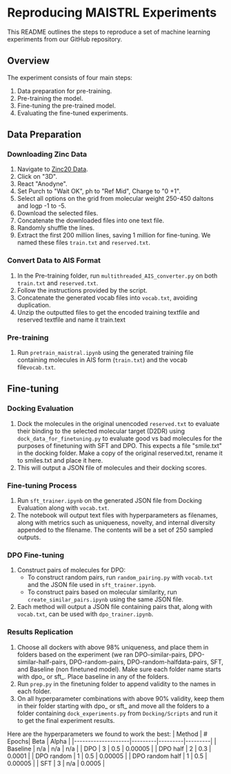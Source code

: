 # Reproducing MAISTRL Experiments

This README outlines the steps to reproduce a set of machine learning experiments from our GitHub repository.

## Overview

The experiment consists of four main steps:
1. Data preparation for pre-training.
2. Pre-training the model.
3. Fine-tuning the pre-trained model.
4. Evaluating the fine-tuned experiments.

## Data Preparation

### Downloading Zinc Data

1. Navigate to [Zinc20 Data](https://zinc20.docking.org/tranches/home/).
2. Click on "3D".
3. React "Anodyne".
4. Set Purch to "Wait OK", ph to "Ref Mid", Charge to "0 +1".
5. Select all options on the grid from molecular weight 250-450 daltons and logp -1 to -5.
6. Download the selected files.
7. Concatenate the downloaded files into one text file.
8. Randomly shuffle the lines.
9. Extract the first 200 million lines, saving 1 million for fine-tuning. We named these files `train.txt` and `reserved.txt`.

### Convert Data to AIS Format

1. In the Pre-training folder, run `multithreaded_AIS_converter.py` on both `train.txt` and `reserved.txt`.
2. Follow the instructions provided by the script.
3. Concatenate the generated vocab files into `vocab.txt`, avoiding duplication.
4. Unzip the outputted files to get the encoded training textfile and reserved textfile and name it train.text

### Pre-training

1. Run `pretrain_maistral.ipynb` using the generated training file containing molecules in AIS form (`train.txt`) and the vocab file`vocab.txt`.

## Fine-tuning

### Docking Evaluation

1. Dock the molecules in the original unencoded `reserved.txt` to evaluate their binding to the selected molecular target (D2DR) using `dock_data_for_finetuning.py` to evaluate good vs bad molecules for the purposes of finetuning with SFT and DPO. This expects a file "smile.txt" in the docking folder. Make a copy of the original reserved.txt, rename it to smiles.txt and place it here. 
2. This will output a JSON file of molecules and their docking scores.

### Fine-tuning Process

1. Run `sft_trainer.ipynb` on the generated JSON file from Docking Evaluation along with `vocab.txt`.
2. The notebook will output text files with hyperparameters as filenames, along with metrics such as uniqueness, novelty, and internal diversity appended to the filename. The contents will be a set of 250 sampled outputs. 

### DPO Fine-tuning

1. Construct pairs of molecules for DPO:
   - To construct random pairs, run `random_pairing.py` with `vocab.txt` and the JSON file used in `sft_trainer.ipynb`.
   - To construct pairs based on molecular similarity, run `create_similar_pairs.ipynb` using the same JSON file. 
2. Each method will output a JSON file containing pairs that, along with `vocab.txt`, can be used with `dpo_trainer.ipynb`.


### Results Replication

1. Choose all dockers with above 98% uniqueness, and place them in folders based on the experiment (we ran DPO-similar-pairs, DPO-similar-half-pairs, DPO-random-pairs, DPO-random-halfdata-pairs, SFT, and Baseline (non finetuned model). Make sure each folder name starts with dpo_ or sft_. Place baseline in any of the folders. 
2. Run `prep.py` in the finetuning folder to append validity to the names in each folder. 
3. On all hyperparameter combinations with above 90% validity, keep them in their folder starting with dpo_ or sft_ and move all the folders to a folder containing `dock_experiments.py` from `Docking/Scripts` and run it to get the final experiment results.

Here are the hyperparameters we found to work the best:
| Method             | # Epochs| Beta    | Alpha   |
|--------------------|---------|---------|---------|
| Baseline           | n/a     | n/a     | n/a     |
| DPO                | 3       | 0.5     | 0.00005 |
| DPO half           | 2       | 0.3     | 0.0001  |
| DPO random         | 1       | 0.5     | 0.00005 |
| DPO random half    | 1       | 0.5     | 0.00005 |
| SFT                | 3       | n/a     | 0.0005  |
